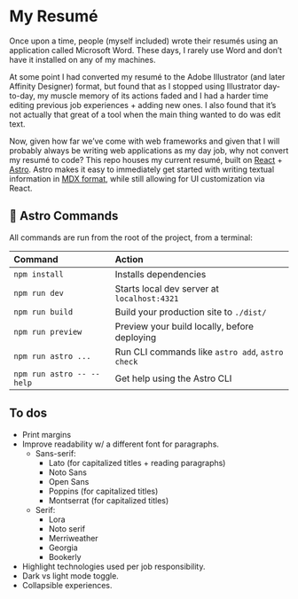 # My Resumé

Once upon a time, people (myself included) wrote their resumés using an application called Microsoft Word. These days, I rarely use Word and don’t have it installed on any of my machines.

At some point I had converted my resumé to the Adobe Illustrator (and later Affinity Designer) format, but found that as I stopped using Illustrator day-to-day, my muscle memory of its actions faded and I had a harder time editing previous job experiences + adding new ones. I also found that it’s not actually that great of a tool when the main thing wanted to do was edit text.

Now, given how far we’ve come with web frameworks and given that I will probably always be writing web applications as my day job, why not convert my resumé to code? This repo houses my current resumé, built on [React](https://react.dev/) + [Astro](https://astro.build/). Astro makes it easy to immediately get started with writing textual information in [MDX format](https://mdxjs.com/), while still allowing for UI customization via React.

## 🧞 Astro Commands

All commands are run from the root of the project, from a terminal:

| Command                   | Action                                           |
| :------------------------ | :----------------------------------------------- |
| `npm install`             | Installs dependencies                            |
| `npm run dev`             | Starts local dev server at `localhost:4321`      |
| `npm run build`           | Build your production site to `./dist/`          |
| `npm run preview`         | Preview your build locally, before deploying     |
| `npm run astro ...`       | Run CLI commands like `astro add`, `astro check` |
| `npm run astro -- --help` | Get help using the Astro CLI                     |

## To dos

* Print margins
* Improve readability w/ a different font for paragraphs.
  * Sans-serif:
    * Lato (for capitalized titles + reading paragraphs)
    * Noto Sans
    * Open Sans
    * Poppins (for capitalized titles)
    * Montserrat (for capitalized titles)
  * Serif:
    * Lora
    * Noto serif
    * Merriweather
    * Georgia
    * Bookerly
* Highlight technologies used per job responsibility.
* Dark vs light mode toggle.
* Collapsible experiences.
